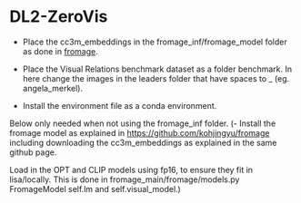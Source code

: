 # DL2-ZeroVis

- Place the cc3m_embeddings in the fromage_inf/fromage_model folder as done in [fromage](https://github.com/kohjingyu/fromage).

- Place the Visual Relations benchmark dataset as a folder benchmark.
In here change the images in the leaders folder that have spaces to _ (eg. angela_merkel).

- Install the environment file as a conda environment.

Below only needed when not using the fromage_inf folder.
(- Install the fromage model as explained in https://github.com/kohjingyu/fromage
including downloading the cc3m_embeddings as explained in the same github page.

Load in the OPT and CLIP models using fp16, to ensure they fit in lisa/locally.
This is done in fromage_main/fromage/models.py FromageModel self.lm and self.visual_model.)